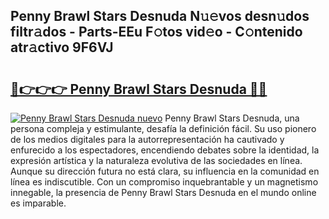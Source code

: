 ## Penny Brawl Stars Desnuda N𝚞𝚎vos desn𝚞dos filtr𝚊dos - Parts-EEu F𝚘tos vid𝚎o - C𝚘ntenido atr𝚊ctivo 9F6VJ

# <h2><a href="http://mbaypa.tromn.icu/?c=Penny+Brawl+Stars+Desnuda">🔗👉👉👉 Penny Brawl Stars Desnuda 🔗🔗</a></h2>

[![Penny Brawl Stars Desnuda nuevo](https://i.imgur.com/pEAQMta.gif)](http://mbaypa.tromn.icu/?c=Penny+Brawl+Stars+Desnuda)
Penny Brawl Stars Desnuda, una persona compleja y estimulante, desafía la definición fácil. Su uso pionero de los medios digitales para la autorrepresentación ha cautivado y enfurecido a los espectadores, encendiendo debates sobre la identidad, la expresión artística y la naturaleza evolutiva de las sociedades en línea. Aunque su dirección futura no está clara, su influencia en la comunidad en línea es indiscutible. Con un compromiso inquebrantable y un magnetismo innegable, la presencia de Penny Brawl Stars Desnuda en el mundo online es imparable.
